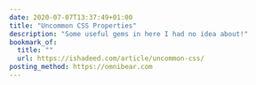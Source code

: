 ```yaml
---
date: 2020-07-07T13:37:49+01:00
title: "Uncommon CSS Properties"
description: "Some useful gems in here I had no idea about!"
bookmark_of:
  title: ""
  url: https://ishadeed.com/article/uncommon-css/
posting_method: https://omnibear.com
---
```

